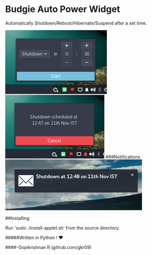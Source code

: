 # Budgie Auto Power Widget
Automatically Shutdown/Reboot/Hibernate/Suspend after a set time.

![Screenshot](screenshots/shutdowntimer1.png)
![Screenshot](screenshots/shutdowntimer2.png)
###Notifications
![Screenshot](screenshots/shutdowntimer3.png)

##Installing

Run 'sudo ./install-applet.sh' from the source directory.



#####Written in Python ! ❤

####-Gopikrishnan R (github.com/gkr09)

